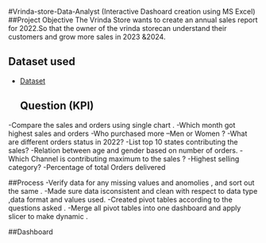 #Vrinda-store-Data-Analyst (Interactive Dashoard creation using MS Excel)
##Project Objective
The Vrinda Store wants to create an annual sales report for 2022.So that the owner of the vrinda storecan understand their customers and grow more sales in 2023 &2024.

## Dataset used
- <a href= "https://github.com/Ruby0512-Git/Data-analyst-dashboard/blob/main/Vrinda%20Store%20Data%20Analysis%20(2).xlsx"> Dataset </a>
  ## Question (KPI)
-Compare the sales and orders using single chart .
-Which month got highest sales and orders 
-Who purchased more –Men or Women ?
-What are different orders status in 2022?
-List top 10 states contributing the sales?
-Relation between age and gender based on number of orders.
-Which Channel is contributing maximum to the sales ?
-Highest selling category?
-Percentage of total Orders delivered 

##Process 
-Verify data for any missing values and anomolies , and sort out the same .
-Made sure data isconsistent and clean with respect to data type ,data format and values used.
-Created pivot tables according to the questions asked .
-Merge all pivot tables into one dashboard and apply slicer to make dynamic .

##Dashboard
